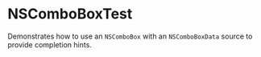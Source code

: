 NSComboBoxTest
==============

Demonstrates how to use an `NSComboBox` with an `NSComboBoxData` source to provide completion hints.